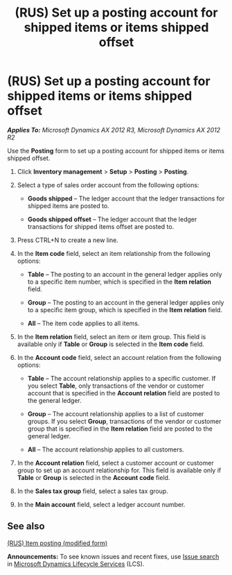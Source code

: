 ﻿---
title: (RUS) Set up a posting account for shipped items or items shipped offset
TOCTitle: (RUS) Set up a posting account for shipped items or items shipped offset
ms:assetid: b556c7ef-8784-4d8b-8ddd-883c8d334890
ms:mtpsurl: https://technet.microsoft.com/en-us/library/JJ923583(v=AX.60)
ms:contentKeyID: 52075427
ms.date: 04/18/2014
mtps_version: v=AX.60
---

# (RUS) Set up a posting account for shipped items or items shipped offset 


_**Applies To:** Microsoft Dynamics AX 2012 R3, Microsoft Dynamics AX 2012 R2_

Use the **Posting** form to set up a posting account for shipped items or items shipped offset.

1.  Click **Inventory management** \> **Setup** \> **Posting** \> **Posting**.

2.  Select a type of sales order account from the following options:
    
      - **Goods shipped** – The ledger account that the ledger transactions for shipped items are posted to.
    
      - **Goods shipped offset** – The ledger account that the ledger transactions for shipped items offset are posted to.

3.  Press CTRL+N to create a new line.

4.  In the **Item code** field, select an item relationship from the following options:
    
      - **Table** – The posting to an account in the general ledger applies only to a specific item number, which is specified in the **Item relation** field.
    
      - **Group** – The posting to an account in the general ledger applies only to a specific item group, which is specified in the **Item relation** field.
    
      - **All** – The item code applies to all items.

5.  In the **Item relation** field, select an item or item group. This field is available only if **Table** or **Group** is selected in the **Item code** field.

6.  In the **Account code** field, select an account relation from the following options:
    
      - **Table** – The account relationship applies to a specific customer. If you select **Table**, only transactions of the vendor or customer account that is specified in the **Account relation** field are posted to the general ledger.
    
      - **Group** – The account relationship applies to a list of customer groups. If you select **Group**, transactions of the vendor or customer group that is specified in the **Item relation** field are posted to the general ledger.
    
      - **All** – The account relationship applies to all customers.

7.  In the **Account relation** field, select a customer account or customer group to set up an account relationship for. This field is available only if **Table** or **Group** is selected in the **Account code** field.

8.  In the **Sales tax group** field, select a sales tax group.

9.  In the **Main account** field, select a ledger account number.

## See also

[(RUS) Item posting (modified form)](https://technet.microsoft.com/en-us/library/jj733204\(v=ax.60\))

  
**Announcements:** To see known issues and recent fixes, use [Issue search](http://go.microsoft.com/fwlink/?linkid=389258) in [Microsoft Dynamics Lifecycle Services](http://go.microsoft.com/fwlink/?linkid=306505) (LCS).

